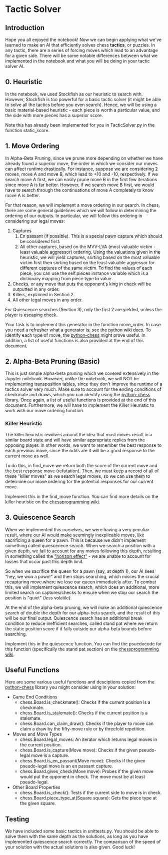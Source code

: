 # Tactic Solver
## Introduction
Hope you all enjoyed the notebook! Now we can begin applying what we've learned to make an AI that efficiently solves chess **tactics**, or puzzles. In any tactic, there are a series of forcing moves which lead to an advantage for a given side. There will be some notable differences between what we implemented in the notebook and what you will be doing in your tactic solver AI. 

## 0. Heuristic
In the notebook, we used Stockfish as our heuristic to search with. However, Stockfish is too powerful for a basic tactic solver (it might be able to solve all the tactics before you even search). Hence, we will be using a basic material-based heuristic - each piece is worth a particular value, and the side with more pieces has a superior score. 

Note this has already been implemented for you in TacticSolver.py in the function static_score.

## 1. Move Ordering
In Alpha-Beta Pruning, since we prune more depending on whether we have already found a superior move, the order in which we consider our moves can affect runtime drastically. For instance, suppose we are considering 2 moves, move A and move B, which lead to +10 and -10, respectively. If we search move A first, we can easily prune move B in the first few iterations since move A is far better. However, if we search move B first, we would have to search through the continuations of move A completely to know move A is better. 

For that reason, we will implement a move ordering in our search. In chess, there are some general guidelines which we will follow in determining the ordering of our outputs. In particular, we will follow this ordering in considering our legal moves:

1. Captures
    1. En passant (if possible). This is a special pawn capture which should be considered first.
    2. All other captures, based on the MVV-LVA (most valuable victim - least valuable aggressor) ordering. Using the valuations given in the heuristic, we will yield captures, sorting based on the most valuable victim first then sorting based on the least valuable aggressor for different captures of the same victim. To find the values of each piece, you can use the self.pieces instance variable which is a dictionary mapping from piece type to value.
2. Checks, or any move that puts the opponent's king in check will be outputted in any order.
3. Killers, explained in Section 2.
4. All other legal moves in any order.
    
For Quiescence searches (Section 3), only the first 2 are yielded, unless the player is escaping check.

Your task is to implement this generator in the function move_order. In case you need a refresher what a generator is, see the [python wiki docs](https://wiki.python.org/moin/Generators). To identify each type of move, the [python-chess](https://python-chess.readthedocs.io/en/latest/) might prove useful. In addition, a list of useful functions is also provided at the end of this document.

## 2. Alpha-Beta Pruning (Basic)
This is just simple alpha-beta pruning which we covered extensively in the Jupyter notebook. However, unlike the notebook, we will NOT be implementing transposition tables, since they don't improve the runtime of a tactics solver very much. Make sure to account for the ending conditions of checkmate and draws, which you can identify using the [python-chess](https://python-chess.readthedocs.io/en/latest/) library. Once again, a list of useful functions is provided at the end of this document. Furthermore, we will have to implement the Killer Heuristic to work with our move ordering function.
    
### Killer Heuristic
The killer heuristic revolves around the idea that most moves result in a similar board state and will have similar appropriate replies from the opposing player. In other words, we want to remember the best response to each previous move, since the odds are it will be a good response to the current move as well. 

To do this, in find_move we return both the score of the current move and the best response move (refutation). Then, we must keep a record of all of these "killer moves" as we search legal moves, so we can use them to determine our move ordering for the potential responses for our current move.

Implement this in the find_move function. You can find more details on the killer heuristic on the [chessprogramming wiki](https://www.chessprogramming.org/Killer_Heuristic).

## 3. Quiescence Search
When we implemented this ourselves, we were having a very peculiar result, where our AI would make seemingly inexplicable moves, like sacrificing a queen for a pawn. This is because we didn't implement something called quiescenece search. When we search a position with a given depth, we fail to account for any moves following this depth, resulting in something called the ["horizon effect"](https://www.chessprogramming.org/Horizon_Effect) - we are unable to account for losses that occur past this depth limit. 

So when we sacrifice the queen for a pawn (say, at depth 1), our AI sees "hey, we won a pawn!" and then stops searching, which misses the crucial recapturing move where we lose our queen immediately after. To combat this, we will implement quiescence search, which does an additional, more limited search on captures/checks to ensure when we stop our search the position is "quiet" (less volatile).

At the end of the alpha-beta pruning, we will make an additional quiescence search of double the depth for our alpha-beta search, and the result of this will be our final output. Quiescence search has an additional break condition to reduce inefficient searches, called stand pat where we return the static position score if it falls outside our alpha-beta bounds before searching.

Implement this in the quiescence function. You can find the psuedocode for this function (specifically the stand pat section) on the [chessprogramming wiki](https://www.chessprogramming.org/Quiescence_Search). 

## Useful Functions
Here are some various useful functions and desciptions copied from the [python-chess](https://python-chess.readthedocs.io/en/latest/) library you might consider using in your solution:

- Game End Conditions
    - chess.Board.is_checkmate(): Checks if the current position is a checkmate.
    - chess.Board.is_stalemate(): Checks if the current position is a stalemate.
    - chess.Board.can_claim_draw(): Checks if the player to move can claim a draw by the fifty-move rule or by threefold repetition.
- Moves and Move Types
    - chess.Board.legal_moves: An iterator which returns legal moves in the current position.
    - chess.Board.is_capture(Move move): Checks if the given pseudo-legal move is a capture.
    - chess.Board.is_en_passant(Move move): Checks if the given pseudo-legal move is an en passant capture.
    - chess.Board.gives_check(Move move): Probes if the given move would put the opponent in check. The move must be at least pseudo-legal.
- Other Board Properties
    - chess.Board.is_check(): Tests if the current side to move is in check.
    - chess.Board.piece_type_at(Square square): Gets the piece type at the given square.
        
## Testing
We have included some basic tactics in unittests.py. You should be able to solve them with the same depth as the solutions, as long as you have implemented quiescence search correctly. The comparison of the speed of your solution with the actual solutions is also given. Good luck!
